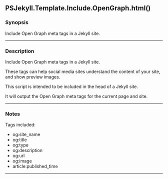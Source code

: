 PSJekyll.Template.Include.OpenGraph.html()
------------------------------------------

### Synopsis
Include Open Graph meta tags in a Jekyll site.

---

### Description

Include Open Graph meta tags in a Jekyll site.

These tags can help social media sites understand the content of your site, and show preview images.

This script is intended to be included in the head of a Jekyll site.

It will output the Open Graph meta tags for the current page and site.

---

### Notes
Tags included:
- og:site_name
- og:title
- og:type
- og:description
- og:url
- og:image
- article:published_time

---

